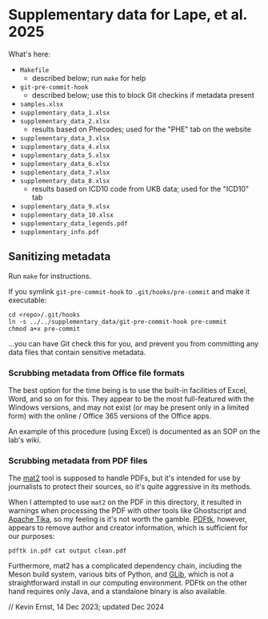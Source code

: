 Supplementary data for Lape, et al. 2025
========================================

What's here:

- `Makefile`
  - described below; run `make` for help
- `git-pre-commit-hook`
  - described below; use this to block Git checkins if metadata present
- `samples.xlsx`
- `supplementary_data_1.xlsx`
- `supplementary_data_2.xlsx`
  - results based on Phecodes; used for the "PHE" tab on the website
- `supplementary_data_3.xlsx`
- `supplementary_data_4.xlsx`
- `supplementary_data_5.xlsx`
- `supplementary_data_6.xlsx`
- `supplementary_data_7.xlsx`
- `supplementary_data_8.xlsx`
  - results based on ICD10 code from UKB data; used for the "ICD10" tab
- `supplementary_data_9.xlsx`
- `supplementary_data_10.xlsx`
- `supplementary_data_legends.pdf`
- `supplementary_info.pdf`

Sanitizing metadata
-------------------

Run `make` for instructions.

If you symlink `git-pre-commit-hook` to `.git/hooks/pre-commit` and make it
executable:

    cd <repo>/.git/hooks
    ln -s ../../supplementary_data/git-pre-commit-hook pre-commit
    chmod a+x pre-commit

…you can have Git check this for you, and prevent you from committing any data
files that contain sensitive metadata.


### Scrubbing metadata from Office file formats

The best option for the time being is to use the built-in facilities of Excel,
Word, and so on for this. They appear to be the most full-featured with the
Windows versions, and may not exist (or may be present only in a limited form)
with the online / Office 365 versions of the Office apps.

An example of this procedure (using Excel) is documented as an SOP on the lab's
wiki.


### Scrubbing metadata from PDF files

The [mat2][] tool is supposed to handle PDFs, but it's intended for use by
journalists to protect their sources, so it's quite aggressive in its methods.

When I attempted to use `mat2` on the PDF in this directory, it resulted in
warnings when processing the PDF with other tools like Ghostscript and [Apache
Tika][tika], so my feeling is it's not worth the gamble. [PDFtk][], however,
appears to remove author and creator information, which is sufficient for our
purposes:

    pdftk in.pdf cat output clean.pdf

Furthermore, mat2 has a complicated dependency chain, including the Meson build
system, various bits of Python, and [GLib], which is not a straightforward
install in our computing environment. PDFtk on the other hand requires only
Java, and a standalone binary is also available.


// Kevin Ernst, 14 Dec 2023; updated Dec 2024

[mat2]: https://0xacab.org/jvoisin/mat2
[tika]: https://tika.apache.org
[pdftk]: https://gitlab.com/pdftk-java/pdftk
[glib]: https://gitlab.gnome.org/GNOME/glib
